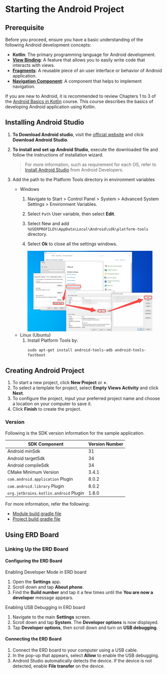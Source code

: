 # Starting the Android Project

## Prerequisite

Before you proceed, ensure you have a basic understanding of the following Android development concepts:

- **Kotlin**: The primary programming language for Android development.
- [**View Binding**](https://developer.android.com/topic/libraries/view-binding): A feature that allows you to easily write code that interacts with views.
- [**Fragments**](https://developer.android.com/guide/fragments): A reusable piece of an user interface or behavior of Android application.
- [**Navigation Component**](https://developer.android.com/guide/navigation): A component that helps to implement navigation.

If you are new to Android, it is recommended to review Chapters 1 to 3 of the [Android Basics in Kotlin](https://developer.android.com/courses/android-basics-kotlin/course) course.
This course describes the basics of developing Android application using Kotlin.


## Installing Android Studio

1. **To Download Android studio**, visit the [official website](https://developer.android.com/studio) and click **Download Android Studio**.
1. **To install and set up Android Studio**, execute the downloaded file and follow the instructions of installation wizard.

    > For more information, such as requirement for each OS, refer to [Install Android Studio](https://developer.android.com/studio/install) from Android Developers.
1. Add the path to the Platform Tools directory in environment variables
    - Windows
        1. Navigate to Start > Control Panel > System > Advanced System Settings > Environment Variables.
        1. Select `Path` User variable, then select **Edit**.
        1. Select New and add `%USERPROFILE%\AppData\Local\Android\sdk\platform-tools` directory.
        1. Select **Ok** to close all the settings windows.

            <img src="./img/windows-env.jpg" alt="drawing" width="400"/>
    - Linux (Ubuntu)
        1. Install Platform Tools by:
            ```shell
            sudo apt-get install android-tools-adb android-tools-fastboot
            ```

## Creating Android Project

1.	To start a new project, click **New Project** or **+**.
2.	To select a template for project, select **Empty Views Activity** and click **Next**.
3.	To configure the project, input your preferred project name and choose a location on your computer to save it.
4.	Click **Finish** to create the project.

### Version
Following is the SDK version information for the sample application.

| SDK Component | Version Number |
| ---- | ---- |
| Android minSdk | 31 |
| Android targetSdk | 34 |
| Android compileSdk | 34 |
| CMake Minimum Version | 3.4.1 |
| `com.android.application` Plugin | 8.0.2 |
| `com.android.library` Plugin | 8.0.2 |
| `org.jetbrains.kotlin.android` Plugin | 1.8.0 |

For more information, refer the following:
- [Module build gradle file](https://github.com/exynos-eco/enn-sdk-samples-9925/blob/main/image-classification/build.gradle)
- [Project build gradle file](https://github.com/exynos-eco/enn-sdk-samples-9925/blob/main/image-classification/app/build.gradle)

## Using ERD Board

### Linking Up the ERD Board

#### Configuring the ERD Board

Enabling Developer Mode in ERD board
1. Open the **Settings** app.
2. Scroll down and tap **About phone**.
3. Find the **Build number** and tap it a few times until the **You are now a developer** message appears.

Enabling USB Debugging in ERD board
1. Navigate to the main **Settings** screen.
2. Scroll down and tap **System**.
The **Developer options** is now displayed.
3. Tap **Developer options**, then scroll down and turn on **USB debugging**.

#### Connecting the ERD Board

1. Connect the ERD board to your computer using a USB cable.
1. In the pop-up that appears, select **Allow** to enable the USB debugging.
1. Android Studio automatically detects the device. If the device is not detected, enable **File transfer** on the device.
<!-- 
### Updating ERD Board Binary
***<span style="color:red">WARNING:</span>* Updating ERD board binary results in *erasing all data* on ERD board.**

To update the binary of an ERD board:
- Windows
    1. Download ERD board binary from [resources](https://soc-developer.semiconductor.samsung.com/development/enn-sdk?landing=resource).
    1. Extract the contents of the downloaded `zip` file.
    1. Enable USB debugging mode and connect the device as demonstrated [here](#configuring-the-erd-board).
    1. Boot ERD board to `fastboot` bootloader mode.
        ```bash
        adb reboot bootloader
        ```
    1. Check if ERD board is ready to flash by executing:
        ```bash
        fastboot devices
        ```
    1. From the extracted files, find and execute `ff_erd9925_all.exe`.
    1. Press any key to continue.
    1. After `ff_erd9925_all.exe` is executed, the ERD Board reboots automatically and the following message appears.
        ```shell
        =======================================
        FINISHED
        2023/11/10 21:43:36
        SUCCESS 1/1 fastboot devices
        0) 00000a8fcf39b308, SUCCESS, elapsed=168s
        =======================================
        ```
- Linux 
    1. Download ERD board binary from [resources](https://soc-developer.semiconductor.samsung.com/development/enn-sdk?landing=resource).
    1. Extract the contents of the downloaded `zip` file.
    1. Enable USB debugging mode and connect the device as demonstrated [here](#configuring-the-erd-board).
    1. Boot ERD board to `fastboot` bootloader mode.
        ```bash
        adb reboot bootloader
        ```
    1. Check if ERD board is ready to flash by executing:
        ```bash
        fastboot devices
        ```
    1. From the extracted files, find and open `ff_erd9925_all.txt`.
    1. Change numbers (e.g., `200`, `600`) to `fastboot` and execute commands.
        ```shell
        fastboot flash gpt gpt.img
        fastboot flash host_bl1 hostbl1.img
        fastboot flash stsoc_bl1 strong_soc_bl1.img
        fastboot flash debug_core dbgc.img
        ...
        ```

-->